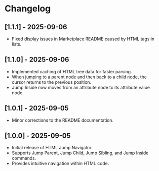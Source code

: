 # Changelog

## [1.1.1] - 2025-09-06

- Fixed display issues in Marketplace README caused by HTML tags in lists.

## [1.1.0] - 2025-09-06

- Implemented caching of HTML tree data for faster parsing.
- When jumping to a parent node and then back to a child node, the cursor
  returns to the previous position.
- Jump Inside now moves from an attribute node to its attribute value node.

## [1.0.1] - 2025-09-05

- Minor corrections to the README documentation.

## [1.0.0] - 2025-09-05

- Initial release of HTML Jump Navigator.
- Supports Jump Parent, Jump Child, Jump Sibling, and Jump Inside commands.
- Provides intuitive navigation within HTML code.
